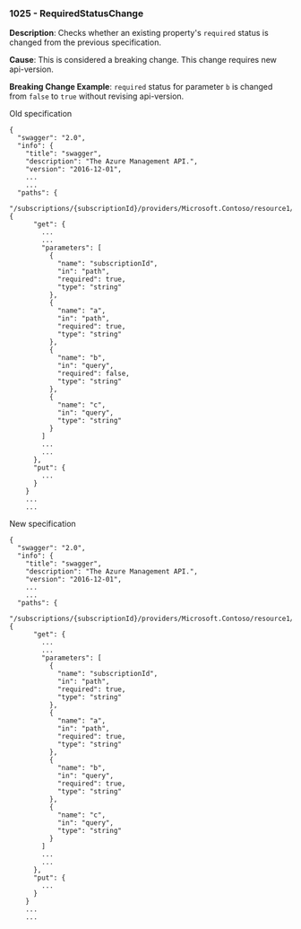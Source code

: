 ### 1025 - RequiredStatusChange

**Description**: Checks whether an existing property's `required` status is changed from the previous specification. 

**Cause**: This is considered a breaking change. This change requires new api-version.

**Breaking Change Example**: `required` status for parameter `b` is changed from `false` to `true` without revising api-version.

Old specification
```json5
{
  "swagger": "2.0",
  "info": {
    "title": "swagger",
    "description": "The Azure Management API.",
    "version": "2016-12-01",
    ...
    ...
  "paths": {
    "/subscriptions/{subscriptionId}/providers/Microsoft.Contoso/resource1/{a}": {
      "get": {
        ...
        ...
        "parameters": [
          {
            "name": "subscriptionId",
            "in": "path",
            "required": true,
            "type": "string"
          },
          {
            "name": "a",
            "in": "path",
            "required": true,
            "type": "string"
          },
          {
            "name": "b",
            "in": "query",
            "required": false,
            "type": "string"
          },
          {
            "name": "c",
            "in": "query",
            "type": "string"
          }
        ]
        ...
        ...
      },
      "put": {
        ...
      }
    }
    ...
    ...  
```

New specification
```json5
{
  "swagger": "2.0",
  "info": {
    "title": "swagger",
    "description": "The Azure Management API.",
    "version": "2016-12-01",
    ...
    ...
  "paths": {
    "/subscriptions/{subscriptionId}/providers/Microsoft.Contoso/resource1/{a}": {
      "get": {
        ...
        ...
        "parameters": [
          {
            "name": "subscriptionId",
            "in": "path",
            "required": true,
            "type": "string"
          },
          {
            "name": "a",
            "in": "path",
            "required": true,
            "type": "string"
          },
          {
            "name": "b",
            "in": "query",
            "required": true,
            "type": "string"
          },
          {
            "name": "c",
            "in": "query",
            "type": "string"
          }
        ]
        ...
        ...
      },
      "put": {
        ...
      }
    }
    ...
    ...     
```
